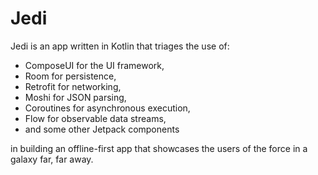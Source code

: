 # Jedi
Jedi is an app written in Kotlin that triages the use of:

- ComposeUI for the UI framework, 
- Room for persistence, 
- Retrofit for networking,
- Moshi for JSON parsing,
- Coroutines for asynchronous execution, 
- Flow for observable data streams,
- and some other Jetpack components

in building an offline-first app that showcases the users of the force in a galaxy far, far away.
